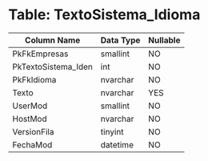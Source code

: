 # Table: TextoSistema_Idioma

| Column Name | Data Type | Nullable |
|-------------|-----------|----------|
| PkFkEmpresas | smallint | NO |
| PkTextoSistema_Iden | int | NO |
| PkFkIdioma | nvarchar | NO |
| Texto | nvarchar | YES |
| UserMod | smallint | NO |
| HostMod | nvarchar | NO |
| VersionFila | tinyint | NO |
| FechaMod | datetime | NO |
